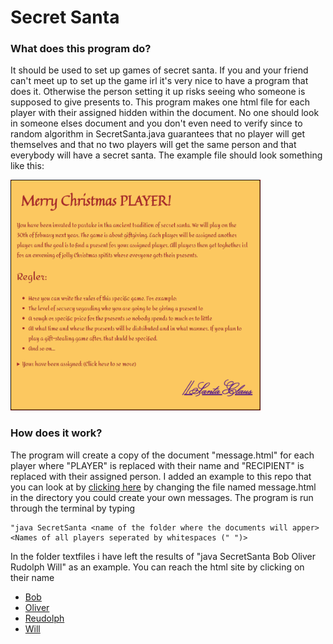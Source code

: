 # Secret Santa

### What does this program do?

It should be used to set up games of secret santa. If you and your friend can't meet up to set up the game irl it's very nice to have a program that does it. Otherwise the person setting it up risks seeing who someone is supposed to give presents to. This program makes one html file for each player with their assigned hidden within the document. No one should look in someone elses document and you don't even need to verify since to random algorithm in SecretSanta.java guarantees that no player will get themselves and that no two players will get the same person and that everybody will have a secret santa. The example file should look something like this:  
  
<img src="/images/ExampleLetter.PNG" width="400">

### How does it work?

The program will create a copy of the document "message.html" for each player where "PLAYER" is replaced with their name and "RECIPIENT" is replaced with their assigned person. I added an example to this repo that you can look at by [clicking here](http://htmlpreview.github.io/?https://github.com/Hahlini/secretSanta/blob/master/message.html) by changing the file named message.html in the directory you could create your own messages. The program is run through the terminal by typing 
```
"java SecretSanta <name of the folder where the documents will apper> <Names of all players seperated by whitespaces (" ")>
```
In the folder textfiles i have left the results of "java SecretSanta Bob Oliver Rudolph Will" as an example. You can reach the html site by clicking on their name 

* [Bob](http://htmlpreview.github.io/?https://github.com/Hahlini/secretSanta/blob/master/textfiles/Bob.html)
* [Oliver](http://htmlpreview.github.io/?https://github.com/Hahlini/secretSanta/blob/master/textfiles/Oliver.html)
* [Reudolph](http://htmlpreview.github.io/?https://github.com/Hahlini/secretSanta/blob/master/textfiles/Rudolph.html)
* [Will](http://htmlpreview.github.io/?https://github.com/Hahlini/secretSanta/blob/master/textfiles/Will.html)
